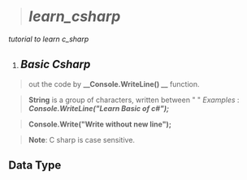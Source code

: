 > # _learn_csharp_

_tutorial to learn c_sharp_

1. ## _Basic Csharp_

> out the code by **__Console.WriteLine() __** function.

> **String** is a group of characters, written between " "
_Examples_ : **_Console.WriteLine("Learn Basic of c#");_**

> **Console.Write("Write without new line");**

> **Note**: C sharp is case sensitive.

## Data Type
